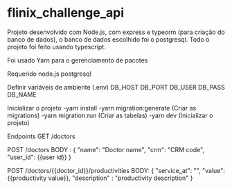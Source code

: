# flinix_challenge_api

Projeto desenvolvido com Node.js, com express e typeorm (para criação do banco de dados), o banco de dados escolhido foi o postgresql. Todo o projeto foi feito usando typescript.

Foi usado Yarn para o gerenciamento de pacotes

Requerido
  node.js
  postgresql

Definir variáveis de ambiente (.env)
  DB_HOST
  DB_PORT
  DB_USER 
  DB_PASS 
  DB_NAME 

Inicializar o projeto
  -yarn install
  -yarn migration:generate (Criar as migrations)
  -yarn migration:run (Criar as tabelas)
  -yarn dev (Inicializar o projeto)

Endpoints
  GET /doctors
  
  POST /doctors
    BODY : {
      "name": "Doctor name",
      "crm": "CRM code",
      "user_id": {{user id}} 
    }

  POST /doctors/{{doctor_id}}/productivities
    BODY: {
    "service_at": "",
    "value": {{productivity value}},
    "description" : "productivity description"
  }